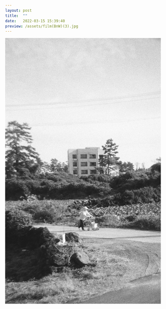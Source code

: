 ```yaml
---
layout: post
title:  ""
date:   2022-03-15 15:39:40
preview: /assets/film(BnW)(3).jpg
---
```


![Picture 1](/assets/film(BnW)(3).jpg)